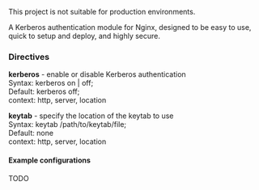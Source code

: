 This project is not suitable for production environments.

A Kerberos authentication module for Nginx, designed to be easy to use, quick to setup and deploy, and highly secure.

### Directives

**kerberos** - enable or disable Kerberos authentication  
Syntax: kerberos on | off;  
Default: kerberos off;  
context: http, server, location  

**keytab** - specify the location of the keytab to use  
Syntax: keytab /path/to/keytab/file;  
Default: none  
context: http, server, location  

#### Example configurations

TODO